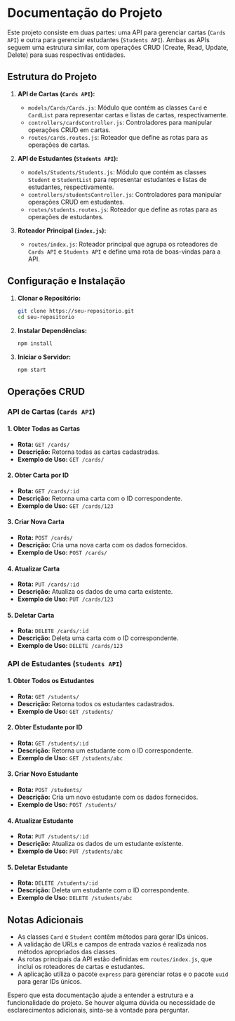 # Documentação do Projeto

Este projeto consiste em duas partes: uma API para gerenciar cartas (`Cards API`) e outra para gerenciar estudantes (`Students API`). Ambas as APIs seguem uma estrutura similar, com operações CRUD (Create, Read, Update, Delete) para suas respectivas entidades.

## Estrutura do Projeto

1. **API de Cartas (`Cards API`):**
    - `models/Cards/Cards.js`: Módulo que contém as classes `Card` e `CardList` para representar cartas e listas de cartas, respectivamente.
    - `controllers/cardsController.js`: Controladores para manipular operações CRUD em cartas.
    - `routes/cards.routes.js`: Roteador que define as rotas para as operações de cartas.
    
2. **API de Estudantes (`Students API`):**
    - `models/Students/Students.js`: Módulo que contém as classes `Student` e `StudentList` para representar estudantes e listas de estudantes, respectivamente.
    - `controllers/studentsController.js`: Controladores para manipular operações CRUD em estudantes.
    - `routes/students.routes.js`: Roteador que define as rotas para as operações de estudantes.
    
3. **Roteador Principal (`index.js`):**
    - `routes/index.js`: Roteador principal que agrupa os roteadores de `Cards API` e `Students API` e define uma rota de boas-vindas para a API.

## Configuração e Instalação

1. **Clonar o Repositório:**
    ```bash
    git clone https://seu-repositorio.git
    cd seu-repositorio
    ```

2. **Instalar Dependências:**
    ```bash
    npm install
    ```

3. **Iniciar o Servidor:**
    ```bash
    npm start
    ```

## Operações CRUD

### API de Cartas (`Cards API`)

#### 1. Obter Todas as Cartas
   - **Rota:** `GET /cards/`
   - **Descrição:** Retorna todas as cartas cadastradas.
   - **Exemplo de Uso:** `GET /cards/`

#### 2. Obter Carta por ID
   - **Rota:** `GET /cards/:id`
   - **Descrição:** Retorna uma carta com o ID correspondente.
   - **Exemplo de Uso:** `GET /cards/123`

#### 3. Criar Nova Carta
   - **Rota:** `POST /cards/`
   - **Descrição:** Cria uma nova carta com os dados fornecidos.
   - **Exemplo de Uso:** `POST /cards/`

#### 4. Atualizar Carta
   - **Rota:** `PUT /cards/:id`
   - **Descrição:** Atualiza os dados de uma carta existente.
   - **Exemplo de Uso:** `PUT /cards/123`

#### 5. Deletar Carta
   - **Rota:** `DELETE /cards/:id`
   - **Descrição:** Deleta uma carta com o ID correspondente.
   - **Exemplo de Uso:** `DELETE /cards/123`

### API de Estudantes (`Students API`)

#### 1. Obter Todos os Estudantes
   - **Rota:** `GET /students/`
   - **Descrição:** Retorna todos os estudantes cadastrados.
   - **Exemplo de Uso:** `GET /students/`

#### 2. Obter Estudante por ID
   - **Rota:** `GET /students/:id`
   - **Descrição:** Retorna um estudante com o ID correspondente.
   - **Exemplo de Uso:** `GET /students/abc`

#### 3. Criar Novo Estudante
   - **Rota:** `POST /students/`
   - **Descrição:** Cria um novo estudante com os dados fornecidos.
   - **Exemplo de Uso:** `POST /students/`

#### 4. Atualizar Estudante
   - **Rota:** `PUT /students/:id`
   - **Descrição:** Atualiza os dados de um estudante existente.
   - **Exemplo de Uso:** `PUT /students/abc`

#### 5. Deletar Estudante
   - **Rota:** `DELETE /students/:id`
   - **Descrição:** Deleta um estudante com o ID correspondente.
   - **Exemplo de Uso:** `DELETE /students/abc`

## Notas Adicionais

- As classes `Card` e `Student` contêm métodos para gerar IDs únicos.
- A validação de URLs e campos de entrada vazios é realizada nos métodos apropriados das classes.
- As rotas principais da API estão definidas em `routes/index.js`, que inclui os roteadores de cartas e estudantes.
- A aplicação utiliza o pacote `express` para gerenciar rotas e o pacote `uuid` para gerar IDs únicos.

Espero que esta documentação ajude a entender a estrutura e a funcionalidade do projeto. Se houver alguma dúvida ou necessidade de esclarecimentos adicionais, sinta-se à vontade para perguntar.